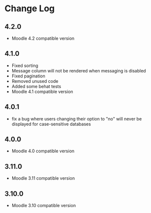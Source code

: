 # Change Log

## 4.2.0
* Moodle 4.2 compatible version

## 4.1.0
* Fixed sorting
* Message column will not be rendered when messaging is disabled
* Fixed pagination
* Removed unused code
* Added some behat tests
* Moodle 4.1 compatible version

## 4.0.1
* fix a bug where users changing their option to "no" will never be displayed for case-sensitive databases

## 4.0.0
* Moodle 4.0 compatible version

## 3.11.0
* Moodle 3.11 compatible version

## 3.10.0
* Moodle 3.10 compatible version